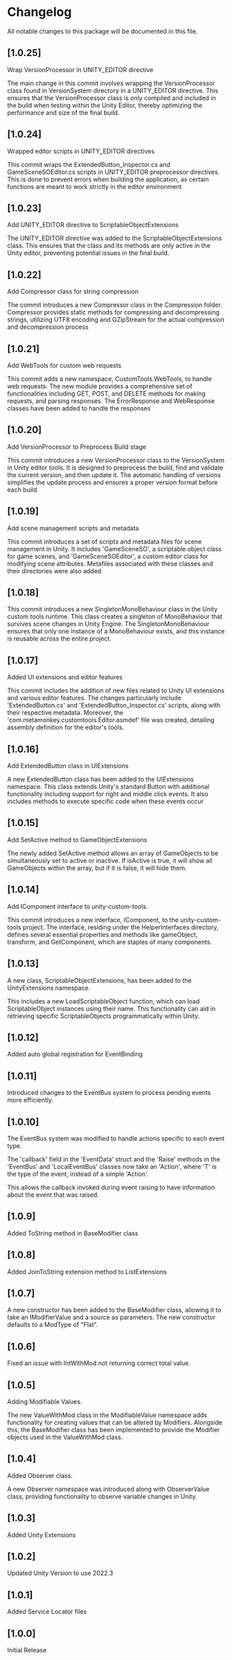 # Changelog

All notable changes to this package will be documented in this file.

## [1.0.25]
Wrap VersionProcessor in UNITY_EDITOR directive

The main change in this commit involves wrapping the VersionProcessor class found in VersionSystem directory in a UNITY_EDITOR directive. This ensures that the VersionProcessor class is only compiled and included in the build when testing within the Unity Editor, thereby optimizing the performance and size of the final build.

## [1.0.24]
Wrapped editor scripts in UNITY_EDITOR directives

This commit wraps the ExtendedButton_Inspector.cs and GameSceneSOEditor.cs scripts in UNITY_EDITOR preprocessor directives. This is done to prevent errors when building the application, as certain functions are meant to work strictly in the editor environment

## [1.0.23]
Add UNITY_EDITOR directive to ScriptableObjectExtensions

The UNITY_EDITOR directive was added to the ScriptableObjectExtensions class. This ensures that the class and its methods are only active in the Unity editor, preventing potential issues in the final build.

## [1.0.22]
Add Compressor class for string compression

The commit introduces a new Compressor class in the Compression folder. Compressor provides static methods for compressing and decompressing strings, utilizing UTF8 encoding and GZipStream for the actual compression and decompression process

## [1.0.21]
Add WebTools for custom web requests

This commit adds a new namespace, CustomTools.WebTools, to handle web requests. The new module provides a comprehensive set of functionalities including GET, POST, and DELETE methods for making requests, and parsing responses. The ErrorResponse and WebResponse classes have been added to handle the responses

## [1.0.20]
Add VersionProcessor to Preprocess Build stage

This commit introduces a new VersionProcessor class to the VersionSystem in Unity editor tools. It is designed to preprocess the build, find and validate the current version, and then update it. The automatic handling of versions simplifies the update process and ensures a proper version format before each build

## [1.0.19]
Add scene management scripts and metadata

This commit introduces a set of scripts and metadata files for scene management in Unity. It includes 'GameSceneSO', a scriptable object class for game scenes, and 'GameSceneSOEditor', a custom editor class for modifying scene attributes. Metafiles associated with these classes and their directories were also added

## [1.0.18]
This commit introduces a new SingletonMonoBehaviour class in the Unity custom tools runtime. This class creates a singleton of MonoBehaviour that survives scene changes in Unity Engine. The SingletonMonoBehaviour ensures that only one instance of a MonoBehaviour exists, and this instance is reusable across the entire project.

## [1.0.17]
Added UI extensions and editor features

This commit includes the addition of new files related to Unity UI extensions and various editor features. The changes particularly include 'ExtendedButton.cs' and 'ExtendedButton_Inspector.cs' scripts, along with their respective metadata. Moreover, the 'com.metamonkey.customtools.Editor.asmdef' file was created, detailing assembly definition for the editor's tools.

## [1.0.16]
Add ExtendedButton class in UIExtensions

A new ExtendedButton class has been added to the UIExtensions namespace. This class extends Unity's standard Button with additional functionality including support for right and middle click events. It also includes methods to execute specific code when these events occur

## [1.0.15]
Add SetActive method to GameObjectExtensions

The newly added SetActive method allows an array of GameObjects to be simultaneously set to active or inactive. If isActive is true, it will show all GameObjects within the array, but if it is false, it will hide them.

## [1.0.14]
Add IComponent interface to unity-custom-tools.

This commit introduces a new interface, IComponent, to the unity-custom-tools project. The interface, residing under the HelperInterfaces directory, defines several essential properties and methods like gameObject, transform, and GetComponent, which are staples of many components.

## [1.0.13]
A new class, ScriptableObjectExtensions, has been added to the UnityExtensions namespace.

This includes a new LoadScriptableObject function, which can load ScriptableObject instances using their name. This functionality can aid in retrieving specific ScriptableObjects programmatically within Unity.

## [1.0.12]
Added auto global registration for EventBinding

## [1.0.11]
Introduced changes to the EventBus system to process pending events more efficiently.

## [1.0.10]
The EventBus system was modified to handle actions specific to each event type.

The 'callback' field in the 'EventData' struct and the 'Raise' methods in the 'EventBus' and 'LocalEventBus' classes now take an 'Action<T>', where 'T' is the type of the event, instead of a simple 'Action'.

This allows the callback invoked during event raising to have information about the event that was raised.

## [1.0.9]
Added ToString method in BaseModifier class

## [1.0.8]
Added JoinToString extension method to ListExtensions

## [1.0.7]
A new constructor has been added to the BaseModifier class, allowing it to take an IModifierValue and a source as parameters. The new constructor defaults to a ModType of "Flat".

## [1.0.6]
Fixed an issue with IntWithMod not returning correct total value.

## [1.0.5]
Adding Modifiable Values.

The new ValueWithMod class in the ModifiableValue namespace adds functionality for creating values that can be altered by Modifiers. Alongside this, the BaseModifier class has been implemented to provide the Modifier objects used in the ValueWithMod class.

## [1.0.4]
Added Observer class.

A new Observer namespace was introduced along with ObserverValue class, providing functionality to observe variable changes in Unity.

## [1.0.3]
Added Unity Extensions

## [1.0.2]
Updated Unity Version to use 2022.3

## [1.0.1]
Added Service Locator files

## [1.0.0]
Initial Release